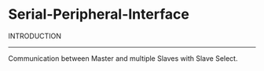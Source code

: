 # Serial-Peripheral-Interface

INTRODUCTION

------------


Communication between Master and multiple Slaves with Slave Select.
